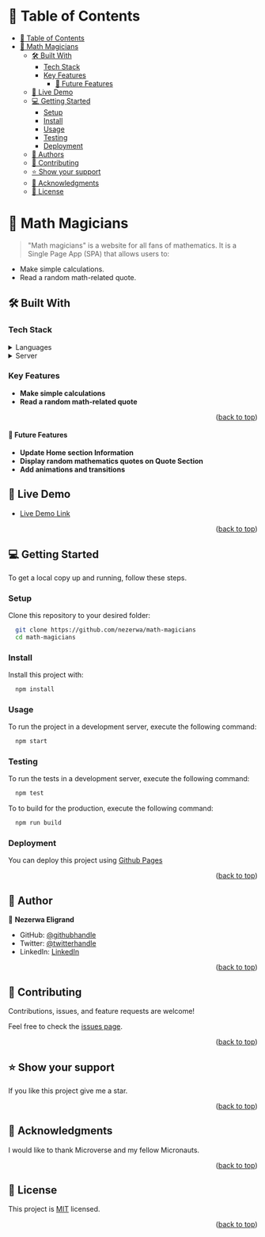 <a name="readme-top"></a>

<!-- TABLE OF CONTENTS -->

# 📗 Table of Contents

- [📗 Table of Contents](#-table-of-contents)
- [📖 Math Magicians](#-math-magicians)
  - [🛠 Built With ](#-built-with-)
    - [Tech Stack ](#tech-stack-)
    - [Key Features ](#key-features-)
      - [🔭 Future Features ](#-future-features-)
  - [🚀 Live Demo ](#-live-demo-)
  - [💻 Getting Started ](#-getting-started-)
    - [Setup](#setup)
    - [Install](#install)
    - [Usage](#usage)
    - [Testing](#testing)
    - [Deployment](#deployment)
  - [👥 Authors](#-authors)
  - [🤝 Contributing ](#-contributing-)
  - [⭐️ Show your support ](#️-show-your-support-)
  - [🙏 Acknowledgments ](#-acknowledgments-)
  - [📝 License ](#-license-)

<!-- PROJECT DESCRIPTION -->

# 📖 Math Magicians<a name="about-project"></a>

> "Math magicians" is a website for all fans of mathematics. It is a Single Page App (SPA) that allows users to:
 - Make simple calculations.
 - Read a random math-related quote.

## 🛠 Built With <a name="built-with"></a>

### Tech Stack <a name="tech-stack"></a>

<details>
  <summary>Languages</summary>
  <ul>
    <li>ReactJS</li>
    <li>CSS</li>
    <li>Javascript</li>
  </ul>
</details>
<details>
  <summary>Server</summary>
  <ul>
    <li>Github</li>
  </ul>
</details>

<!-- Features -->

### Key Features <a name="key-features"></a>

- **Make simple calculations**
- **Read a random math-related quote**


<p align="right">(<a href="#readme-top">back to top</a>)</p>

#### 🔭 Future Features <a name="future-features"></a>

- **Update Home section Information**
- **Display random mathematics quotes on Quote Section**
- **Add animations and transitions**

<!-- LIVE DEMO -->

## 🚀 Live Demo <a name="live-demo"></a>

- <a href="" target="_blank">Live Demo Link</a>

<p align="right">(<a href="#readme-top">back to top</a>)</p>

<!-- GETTING STARTED -->

## 💻 Getting Started <a name="getting-started"></a>

To get a local copy up and running, follow these steps.

### Setup

Clone this repository to your desired folder:

```sh
  git clone https://github.com/nezerwa/math-magicians
  cd math-magicians
```

### Install

Install this project with:

```sh
  npm install
```

### Usage

To run the project in a development server, execute the following command:

```sh
  npm start
```

### Testing

To run the tests in a development server, execute the following command:

```sh
  npm test
```

To to build for the production, execute the following command:

```sh
  npm run build
```

### Deployment

You can deploy this project using [Github Pages](https://docs.github.com/en/pages/getting-started-with-github-pages/creating-a-github-pages-site)

<p align="right">(<a href="#readme-top">back to top</a>)</p>

<!-- AUTHORS -->

## 👥 Author

<a name="author"></a>

👤 **Nezerwa Eligrand**

- GitHub: [@githubhandle](https://github.com/Nezerwa)
- Twitter: [@twitterhandle](https://twitter.com/@Eligrand1)
- LinkedIn: [LinkedIn](https://linkedin.com/in/eligrand-nezerwa/)

<p align="right">(<a href="#readme-top">back to top</a>)</p>

<!-- CONTRIBUTING -->

## 🤝 Contributing <a name="contributing"></a>

Contributions, issues, and feature requests are welcome!

Feel free to check the [issues page](https://github.com/nezerwa/math-magicians).

<p align="right">(<a href="#readme-top">back to top</a>)</p>

<!-- SUPPORT -->

## ⭐️ Show your support <a name="support"></a>

If you like this project give me a star.

<p align="right">(<a href="#readme-top">back to top</a>)</p>

<!-- ACKNOWLEDGEMENTS -->

## 🙏 Acknowledgments <a name="acknowledgements"></a>

I would like to thank Microverse and my fellow Micronauts.

<p align="right">(<a href="#readme-top">back to top</a>)</p>

<!-- LICENSE -->

## 📝 License <a name="license"></a>

This project is [MIT](https://github.com/Lucash2022/tv-hub-app/blob/develop/MIT.md) licensed.

<p align="right">(<a href="#readme-top">back to top</a>)</p>
